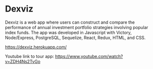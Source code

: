 # Dexviz

Dexviz is a web app where users can construct and compare the performance of annual investment portfolio strategies involving popular index funds. The app was developed in Javascript with Victory, Node/Express, PostgreSQL, Sequelize, React, Redux, HTML, and CSS.

https://dexviz.herokuapp.com/

Youtube link to tour app:
https://www.youtube.com/watch?v=ZDH4Ns2TvGo


